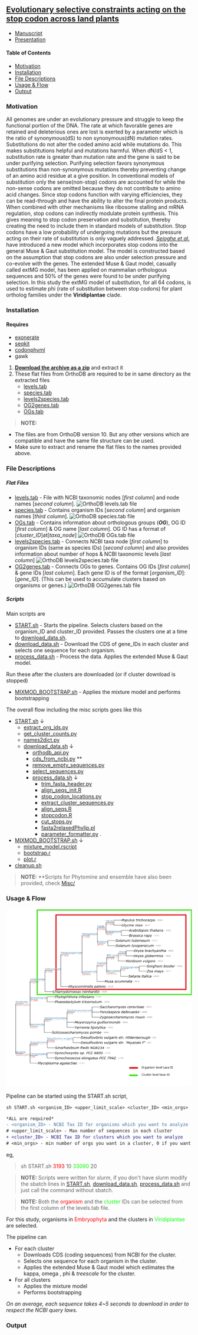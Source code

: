 ## [Evolutionary selective constraints acting on the stop codon across land plants](Manuscript.pdf)

+ [Manuscript](Manuscript.pdf)
+ [Presentation](Presentation.pdf)

#### **Table of Contents**
+ [Motivation](#motivation)  
+ [Installation](#install)
+ [File Descriptions](#filedesc)
+ [Usage & Flow](#usage)
+ [Output](#output)

### Motivation
<a name="motivation"/>

All genomes are under an evolutionary pressure and struggle to keep the functional portion
of the DNA. The rate at which favorable genes are retained and deleterious ones are lost is exerted by a
parameter which is the ratio of synonymous(dS) to non synonymous(dN) mutation rates. Substitutions do
not alter the coded amino acid while mutations do. This makes substitutions helpful and mutations harmful.
When dN/dS < 1, substitution rate is greater than mutation rate and the gene is said to be under purifying selection. Purifying selection favors synonymous substitutions than non-synonymous mutations thereby preventing change of an amino acid residue at a give position. In conventional models of substitution only the sense(non-stop) codons are accounted for while the non-sense codons are omitted because they do not contribute to amino acid changes. Since stop codons function with varying efficiencies, they can be read-through and have the ability to alter the final protein products. When combined with other
mechanisms like ribosome stalling and mRNA regulation, stop codons can indirectly modulate protein
synthesis. This gives meaning to stop codon preservation and substitution, thereby creating the need
to include them in standard models of substitution. Stop codons have a low probability of undergoing
mutations but the pressure acting on their rate of substitution is only vaguely addressed. [*Seioghe et al.*](https://github.com/cseoighe/StopEvol) have introduced a new model which incorporates stop codons into the general Muse & Gaut substitution model. The model is constructed based on the assumption that stop codons are also under selection pressure and co-evolve with the genes. The extended Muse & Gaut model, casually called extMG model, has been applied on mammalian orthologous sequences and 50% of the genes were found to be under purifying selection. In this study the extMG model of substitution, for all 64 codons, is used to estimate phi (rate of substitution between stop codons) for plant ortholog families under the **Viridiplantae** clade. 

### Installation
<a name="install"/> 

#### Requires
+ [exonerate](https://www.ebi.ac.uk/about/vertebrate-genomics/software/exonerate)
+ [seqkit](https://bioinf.shenwei.me/seqkit/download/)
+ [codonphyml](https://sourceforge.net/projects/codonphyml/)
+ gawk

1. [**Download the archive as a zip**](https://github.com/vizkidd/stop_codon_plants/archive/master.zip) and extract it
2. These flat files from OrthoDB are required to be in same directory as the extracted files
    + [levels.tab](https://v100.orthodb.org/download/odb10v0_levels.tab.gz)
    + [species.tab](https://v100.orthodb.org/download/odb10v0_species.tab.gz)
    + [levels2species.tab](https://v100.orthodb.org/download/odb10v0_level2species.tab.gz)
    + [OG2genes.tab](https://v100.orthodb.org/download/odb10v0_OG2genes.tab.gz)
    + [OGs.tab](https://v100.orthodb.org/download/odb10v0_OGs.tab.gz)

> **NOTE:**

 + The files are from OrthoDB version 10. But any other versions which are compatible and have the same file structure can be used.
 + Make sure to extract and rename the flat files to the names provided above.

### File Descriptions
<a name="filedesc"/> 

##### ***Flat Files***

  + [levels.tab](https://v100.orthodb.org/download/odb10v0_levels.tab.gz) - File with NCBI taxonomic nodes [*first column*] and node names [*second column*].
      ![][levels] 
  + [species.tab](https://v100.orthodb.org/download/odb10v0_species.tab.gz) - Contains organism IDs [*second column*] and organism names [*third column*].
      ![][species]
  + [OGs.tab](https://v100.orthodb.org/download/odb10v0_OGs.tab.gz) - Contains information about orthologous groups (***OG***), OG ID [*first column*] & OG name [*last column*]. OG ID has a format of [*cluster_ID*]at[*taxa_node*]
      ![][OGs] 
  + [levels2species.tab](https://v100.orthodb.org/download/odb10v0_level2species.tab.gz) - Connects NCBI taxa node [*first column*] to organism IDs (same as species IDs) [*second column*] and also provides information about number of hops & NCBI taxonomic levels [*last column*]
      ![][levels2species] 
  + [OG2genes.tab](https://v100.orthodb.org/download/odb10v0_OG2genes.tab.gz) - Connects OGs to genes. Contains OG IDs [*first column*] & gene IDs [*last column*]. Each gene ID is of the format [*organism_ID*]:[*gene_ID*]. (This can be used to accumulate clusters based on organisms or genes.)
      ![][OG2genes]

##### ***Scripts***

Main scripts are

+ [START.sh](START.sh) - Starts the pipeline. Selects clusters based on the organism_ID and cluster_ID provided. Passes the clusters one at a time to [download_data.sh](download_data.sh).
+ [download_data.sh](download_data.sh) - Download the CDS of gene_IDs in each cluster and selects one sequence for each organism.
+ [process_data.sh](process_data.sh) - Process the data. Applies the extended Muse & Gaut model.

Run these after the clusters are downloaded (or if cluster download is stopped)

+ [MIXMOD_BOOTSTRAP.sh](MIXMOD_BOOTSTRAP.sh) - Applies the mixture model and performs bootstrapping

The overall flow including the misc scripts goes like this


+ [START.sh](START.sh) &#8595;
    + [extract_org_ids.py](extract_org_ids.py)
    + [get_cluster_counts.py](get_cluster_counts.py)
    + [names2dict.py](names2dict.py)
    + [download_data.sh](download_data.sh) &#8595;
        + [orthodb_api.py](orthodb_api.py)
        + [cds_from_ncbi.py](cds_from_ncbi.py) **
        + [remove_empty_sequences.py](remove_empty_sequences.py)
        + [select_sequences.py](select_sequences.py)
        + [process_data.sh](process_data.sh) &#8595;
            + [trim_fasta_header.py](trim_fasta_header.py)
            + [align_seqs_init.R](align_seqs_init.R)
            + [stop_codon_locations.py](stop_codon_locations.py)
            + [extract_cluster_sequences.py](extract_cluster_sequences.py)
            + [align_seqs.R](align_seqs.R)
            + [stopcodon.R](stopcodon.R)
            + [cut_stops.py](cut_stops.py)
            + [fasta2relaxedPhylip.pl](fasta2relaxedPhylip.pl)
            + [parameter_formatter.py](parameter_formatter.py) .
+ [MIXMOD_BOOTSTRAP.sh](MIXMOD_BOOTSTRAP.sh) &#8595;
    + [mixture_model.rscript](mixture_model.rscript)
    + [bootstrap.r](bootstrap.r)
    + [plot.r](plot.r)
+ [cleanup.sh](cleanup.sh)

> **NOTE:** **Scripts for Phytomine and ensemble have also been provided, check <a href="file:Misc/">Misc/</a>

### Usage & Flow
<a name="usage"/> 

![Fig. *Taxonomic level coverage of example orthologous groups. <span style="color: #ff0000">Organisms</span> and the <span style="color: #00ff00">clusters</span> in which they part.*][taxa]

Pipeline can be started using the START.sh script,

```{bash}
sh START.sh <organism_ID> <upper_limit_scale> <cluster_ID> <min_orgs>
```

```diff
*ALL are required*
- <organism_ID> - NCBI Tax ID for organisms which you want to analyze
# <upper_limit_scale> - Max number of sequences in each cluster
+ <cluster_ID> - NCBI Tax ID for clusters which you want to analyze
# <min_orgs> - min number of orgs you want in a cluster, 0 if you want to include all clusters
```

eg,

>sh START.sh <span style="color: #ff0000">3193</span> 10 <span style="color: #00ff00">33090</span> 20

> **NOTE:** Scripts were written for *slurm*, if you don't have slurm modify the sbatch lines in [START.sh](START.sh), [download_data.sh](download_data.sh), [process_data.sh](process_data.sh) and just call the command without sbatch.

> **NOTE:** Both the <span style="color: #ff0000">organism</span> and the <span style="color: #00ff00">cluster</span> IDs can be selected from the first column of the levels.tab file.

For this study, organisms in <span style="color: #ff0000">Embryophyta</span> and the clusters in <span style="color: #00ff00">Viridiplantae</span> are selected.

The pipeline can

+ For each cluster
    + Downloads CDS (coding sequences) from NCBI for the cluster.
    + Selects one sequence for each organism in the cluster.
    + Applies the extended Muse & Gaut model which estimates the kappa, omega , phi & *treescale* for the cluster.
+ For all clusters
    + Applies the mixture model
    + Performs bootstrapping

*On an average, each sequence takes 4~5 seconds to download in order to respect the NCBI query laws.*

[taxa]: Figures/taxa.png "Coverage of different NCBI Taxanomic Levels"
[levels]: Figures/levels.png "OrthoDB levels.tab file"
[levels2species]: Figures/levels2species.png "OrthoDB levels2species.tab file"
[OGs]: Figures/OGs.png "OrthoDB OGs.tab file"
[species]: Figures/species.png "OrthoDB species.tab file"
[OG2genes]: Figures/OG2genes.png "OrthoDB OG2genes.tab file"

### Output
<a name="output"/> 


